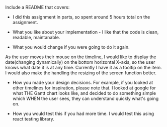 Include a README that covers:

* I did this assignment in parts, so spent around 5 hours total on the assignment.

* What you like about your implementation -
I like that the code is clean, readable, maintanable.

* What you would change if you were going to do it again.

As the user moves their mouse on the timeline, I would like to display the date(changing dynamically) on the bottom horizontal X-axis, so the user knows what date it is at any time. Currently I have it as a tooltip on the item. I would also make the handling the resizing of the screen function better.

* How you made your design decisions. For example, if you looked at other timelines for inspiration, please note that.
I looked at google for what THE Gantt chart looks like, and decided to do something simple which WHEN the user sees, they can understand quickly what's going on.

* How you would test this if you had more time.
I would test this using react testing library.
